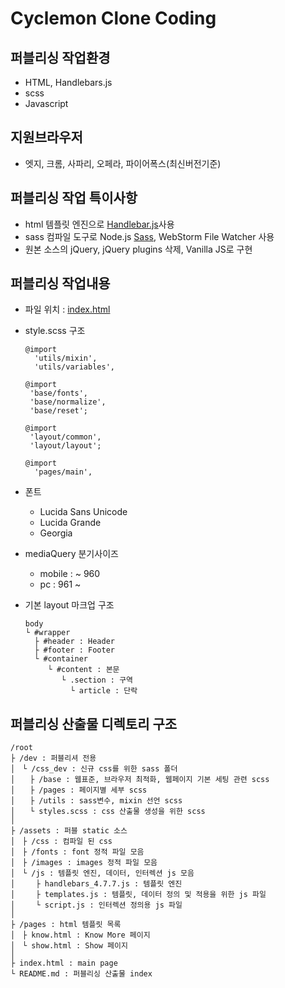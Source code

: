 # Cyclemon Clone Coding

퍼블리싱 작업환경
---
- HTML, Handlebars.js
- scss
- Javascript

지원브라우저
---
- 엣지, 크롬, 사파리, 오페라, 파이어폭스(최신버전기준)

퍼블리싱 작업 특이사항
---
- html 템플릿 엔진으로 [Handlebar.js](https://handlebarsjs.com/)사용
- sass 컴파일 도구로 Node.js [Sass](https://sass-lang.com/), WebStorm File Watcher 사용
- 원본 소스의 jQuery, jQuery plugins 삭제, Vanilla JS로 구현

퍼블리싱 작업내용
---

- 파일 위치 : [index.html](https://idrpubadmin.github.io/trial_pub_seok/study/cyclemon/index.html)
- style.scss 구조
  ```
  @import
    'utils/mixin',
    'utils/variables',
  
  @import
   'base/fonts',
   'base/normalize',
   'base/reset';

  @import
   'layout/common',
   'layout/layout';
  
  @import
    'pages/main',
  
  ```
- 폰트
    - Lucida Sans Unicode
    - Lucida Grande
    - Georgia

- mediaQuery 분기사이즈
    - mobile : ~ 960
    - pc : 961 ~

- 기본 layout 마크업 구조
  ```
  body
  └ #wrapper 
    ├ #header : Header
    ├ #footer : Footer
    └ #container
       └ #content : 본문
          └ .section : 구역
            └ article : 단락 

    ```

퍼블리싱 산출물 디렉토리 구조
---

  ```
  /root
  ├ /dev : 퍼블리셔 전용
  │　└ /css_dev : 신규 css를 위한 sass 폴더
  │　　├ /base : 웹표준, 브라우저 최적화, 웹페이지 기본 세팅 관련 scss
  │　　├ /pages : 페이지별 세부 scss
  │　　├ /utils : sass변수, mixin 선언 scss
  │　　└ styles.scss : css 산출물 생성을 위한 scss
  │
  ├ /assets : 퍼블 static 소스
  │　├ /css : 컴파일 된 css
  │　├ /fonts : font 정적 파일 모음
  │　├ /images : images 정적 파일 모음
  │　└ /js : 템플릿 엔진, 데이터, 인터렉션 js 모음
  │　   ├ handlebars_4.7.7.js : 템플릿 엔진
  │   　├ templates.js : 템플릿, 데이터 정의 및 적용을 위한 js 파일
  │　   └ script.js : 인터렉션 정의용 js 파일
  │
  ├ /pages : html 템플릿 목록
  │　├ know.html : Know More 페이지
  │　└ show.html : Show 페이지
  │
  ├ index.html : main page
  └ README.md : 퍼블리싱 산출물 index
  ```